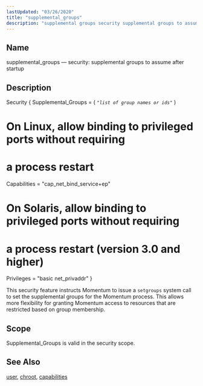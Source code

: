 ```yaml
---
lastUpdated: "03/26/2020"
title: "supplemental_groups"
description: "supplemental groups security supplemental groups to assume after startup Example 9 17 supplemental groups example This security feature instructs Momentum to issue a setgroups system call to set the supplemental groups for the Momentum process This allows more flexibility for granting Momentum access to resources that are restricted based on..."
---
```


<a name="conf.ref.supplemental_groups"></a> 
## Name

supplemental_groups — security: supplemental groups to assume after startup

<a name="idp11908944"></a> 
## Description

<a name="conf.ref.supplemental_groups.example"></a> 


Security {
  Supplemental_Groups = ( *`"list of group names or ids"`*                         )
  # On Linux, allow binding to privileged ports without requiring
  # a process restart
  Capabilities = "cap_net_bind_service+ep"
  # On Solaris, allow binding to privileged ports without requiring
  # a process restart (version 3.0 and higher)
  Privileges = "basic net_privaddr"
}

This security feature instructs Momentum to issue a `setgroups` system call to set the supplemental groups for the Momentum process. This allows more flexibility for granting Momentum access to resources that are restricted based on group membership.

<a name="idp11914672"></a> 
## Scope

Supplemental_Groups is valid in the security scope.

<a name="idp11916320"></a> 
## See Also

[user](/momentum/3/3-reference/3-reference-conf-ref-user), [chroot](/momentum/3/3-reference/3-reference-conf-ref-chroot), [capabilities](/momentum/3/3-reference/3-reference-conf-ref-capabilities)